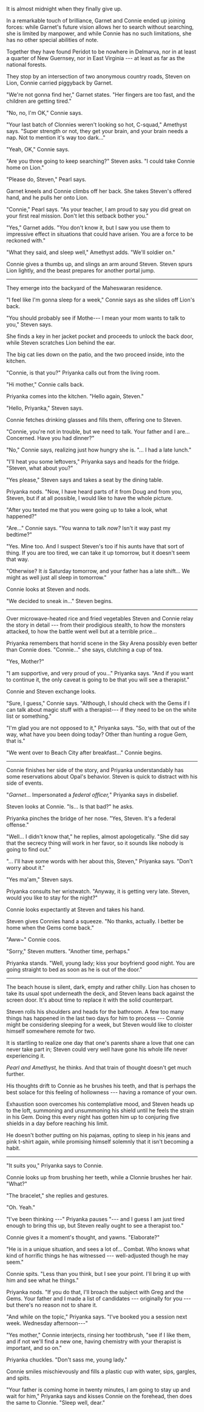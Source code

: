 It is almost midnight when they finally give up.

In a remarkable touch of brilliance, Garnet and Connie ended up joining forces:
while Garnet's future vision allows her to search without searching, she is
limited by manpower, and while Connie has no such limitations, she has no other
special abilities of note.

Together they have found Peridot to be nowhere in Delmarva, nor in at least a quarter of
New Guernsey, nor in East Virginia --- at least as far as the national forests.

They stop by an intersection of two anonymous country roads, Steven on Lion,
Connie carried piggyback by Garnet.

"We're not gonna find her," Garnet states. "Her fingers are too fast, and the
children are getting tired."

"No, no, I'm OK," Connie says.

"Your last batch of Clonnies weren't looking so hot, C-squad," Amethyst says.
"Super strength or not, they get your brain, and your brain needs a nap.
Not to mention it's way too dark..."

"Yeah, OK," Connie says.

"Are you three going to keep searching?" Steven asks. "I could take Connie home on Lion."

"Please do, Steven," Pearl says.

Garnet kneels and Connie climbs off her back. She takes Steven's offered hand, and he pulls
her onto Lion.

"Connie," Pearl says. "As your teacher, I am proud to say
you did great on your first real mission. Don't let this setback bother you."

"Yes," Garnet adds. "You don't know it, but I saw you use them to impressive effect
in situations that could have arisen. You are a force to be reckoned with."

"What they said, and sleep well," Amethyst adds. "We'll soldier on."

Connie gives a thumbs up, and slings an arm around Steven. Steven spurs Lion lightly,
and the beast prepares for another portal jump.

----

They emerge into the backyard of the Maheswaran residence.

"I feel like I'm gonna sleep for a week," Connie says as she slides
off Lion's back.

"You should probably see if Mothe--- I mean your mom wants to talk
to you," Steven says.

She finds a key in her jacket pocket and proceeds to unlock the back door,
while Steven scratches Lion behind the ear.

The big cat lies down on the patio, and the two proceed inside, into the kitchen.

"Connie, is that you?" Priyanka calls out from the living room.

"Hi mother," Connie calls back.

Priyanka comes into the kitchen. "Hello again, Steven."

"Hello, Priyanka," Steven says.

Connie fetches drinking glasses and fills them, offering one to Steven.

"Connie, you're not in trouble, but we need to talk. Your father and I
are... Concerned. Have you had dinner?"

"No," Connie says, realizing just how hungry she is. "... I had a late lunch."

"I'll heat you some leftovers," Priyanka says and heads for the fridge. "Steven,
what about you?"

"Yes please," Steven says and takes a seat by the dining table.

Priyanka nods. "Now, I have heard parts of it from Doug and from you, Steven,
but if at all possible, I would like to have the whole picture.

"After you texted me that you were going up to take a look, what happened?"

"Are..." Connie says. "You wanna to talk *now?* Isn't it way past my bedtime?"

"Yes. Mine too. And I suspect Steven's too if his aunts have that sort of
thing. If you are too tired, we can take it up tomorrow, but it doesn't seem that way.

"Otherwise? It *is* Saturday tomorrow, and your father has a late shift... We might as
well just all sleep in tomorrow."

Connie looks at Steven and nods.

"We decided to sneak in..." Steven begins.

----

Over microwave-heated rice and fried vegetables
Steven and Connie relay the story in detail --- from their prodigious
stealth, to how the monsters attacked, to how the battle
went well but at a terrible price...

Priyanka remembers that horrid scene in the Sky Arena possibly
even better than Connie does. "Connie..." she says, clutching a cup
of tea.

"Yes, Mother?"

"I am supportive, and very proud of you..." Priyanka says. "And
if you want to continue it, the only caveat is going to be that
you will see a therapist."

Connie and Steven exchange looks.

"Sure, I guess," Connie says. "Although, I should check with the Gems
if I can talk about magic stuff with a therapist--- if they need to be
on the white list or something."

"I'm glad you are not opposed to it," Priyanka says. "So, with that out
of the way, what have you been doing today? Other than hunting a rogue
Gem, that is."

"We went over to Beach City after breakfast..." Connie begins.

----

Connie finishes her side of the story, and Priyanka understandably
has some reservations about Opal's behavior. Steven is quick to distract
with his side of events.

"*Garnet*... Impersonated a *federal officer,*" Priyanka says in disbelief.

Steven looks at Connie. "Is... Is that bad?" he asks.

Priyanka pinches the bridge of her nose. "Yes, Steven. It's a federal offense."

"Well... I didn't know that," he replies, almost apologetically.
"She did say that the secrecy thing will work in her favor, so it sounds
like nobody is going to find out."

"... I'll have some words with her about this, Steven," Priyanka says.
"Don't worry about it."

"Yes ma'am," Steven says.

Priyanka consults her wristwatch. "Anyway, it is getting very late. Steven,
would you like to stay for the night?"

Connie looks expectantly at Steven and takes his hand.

Steven gives Connies hand a squeeze. "No thanks, actually. I better be home when
the Gems come back."

"Aww~" Connie coos.

"Sorry," Steven mutters. "Another time, perhaps."

Priyanka stands. "Well, young lady; kiss your boyfriend good night.
You are going straight to bed as soon as he is out of the door."

----

The beach house is silent, dark, empty and rather chilly. Lion has chosen to
take its usual spot underneath the deck, and Steven leans back against the screen
door. It's about time to replace it with the solid counterpart.

Steven rolls his shoulders and heads for the bathroom. A few too many things has
happened in the last two days for him to process --- Connie might be considering
sleeping for a week, but Steven would like to cloister himself somewhere remote
for two.

It is startling to realize one day that one's parents share a love that one can
never take part in; Steven could very well have gone his whole life never experiencing it.

*Pearl and Amethyst,* he thinks. And that train of thought doesn't get much further.

His thoughts drift to Connie as he brushes his teeth, and that is perhaps the best
solace for this feeling of hollowness --- having a romance of your own.

Exhaustion soon overcomes his contemplative mood, and Steven heads up to the loft,
summoning and unsummoning his shield until he feels the strain in his Gem. Doing this
every night has gotten him up to conjuring five shields in a day before reaching his
limit.

He doesn't bother putting on his pajamas, opting to sleep in his jeans and pink
t-shirt again, while promising himself solemnly that it isn't becoming a habit.

----

"It suits you," Priyanka says to Connie.

Connie looks up from brushing her teeth, while a Clonnie brushes her hair.
"What?"

"The bracelet," she replies and gestures.

"Oh. Yeah."

"I've been thinking ---" Priyanka pauses "--- and I guess I am just tired
enough to bring this up, but Steven really ought to see a therapist too."

Connie gives it a moment's thought, and yawns. "Elaborate?"

"He is in a unique situation, and sees a lot of... Combat. Who
knows what kind of horrific things he has witnessed --- well-adjusted
though he may seem."

Connie spits. "Less than you think, but I see your point. I'll bring it
up with him and see what he things."

Priyanka nods. "If you do that, I'll broach the subject with Greg and
the Gems. Your father and I made a list of candidates --- originally for you
--- but there's no reason not to share it.

"And while on the topic," Priyanka says. "I've booked you a session next week.
Wednesday afternoon---"

"Yes mother," Connie interjects, rinsing her toothbrush, "see if I like them,
and if not we'll find a new one, having chemistry with your therapist is important, and so on."

Priyanka chuckles. "Don't sass me, young lady."

Connie smiles mischievously and fills a plastic cup with water,
sips, gargles, and spits.

"Your father is coming home in twenty minutes, I am going to stay up and
wait for him," Priyanka says and kisses Connie on the forehead, then does
the same to Clonnie. "Sleep well, dear."
